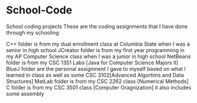 # School-Code
School coding projects
These are the coding assignments that I have done through my schooling

C++ folder is from my dual enrollment class at Columbia State when I was a senior in high school
JCreator folder is from my first year programming in my AP Computer Science class when I was a junior in high school
NetBeans folder is from my CSC 1351 Labs [Java for Computer Science Majors II]
BlueJ folder are the personal assignment I gave to myself based on what I learned in class as well as some CSC 3102[Advanced Algortims and Data Structures]
MatLab folder is from my CSC 2262 class [Numerical Methods]
C folder is from my CSC 3501 class [Computer Oragnization] it also includes some assembly
